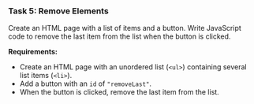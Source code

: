 ### Task 5: Remove Elements
Create an HTML page with a list of items and a button. Write JavaScript code to remove the last item from the list when the button is clicked.

**Requirements:**
- Create an HTML page with an unordered list (`<ul>`) containing several list items (`<li>`).
- Add a button with an `id` of `"removeLast"`.
- When the button is clicked, remove the last item from the list.